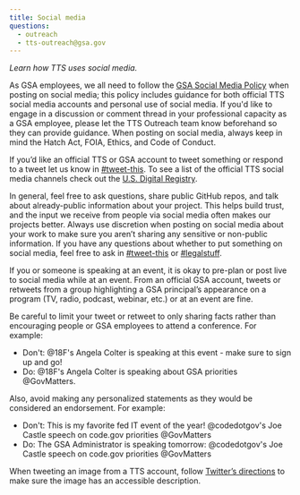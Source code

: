 ```yaml
---
title: Social media
questions:
  - outreach
  - tts-outreach@gsa.gov
---
```


_Learn how TTS uses social media._

As GSA employees, we all need to follow the [GSA Social Media Policy](https://www.gsa.gov/portal/content/180607) when posting on social media; this policy includes guidance for both official TTS social media accounts and personal use of social media. If you'd like to engage in a discussion or comment thread in your professional capacity as a GSA employee, please let the TTS Outreach team know beforehand so they can provide guidance. When posting on social media, always keep in mind the Hatch Act, FOIA, Ethics, and Code of Conduct.

If you’d like an official TTS or GSA account to tweet something or respond to a tweet let us know in [#tweet-this](https://gsa-tts.slack.com/messages/tweet-this). To see a list of the official TTS social media channels check out the [U.S. Digital Registry](https://usdigitalregistry.digitalgov.gov).

In general, feel free to ask questions, share public GitHub repos, and talk about already-public information about your project. This helps build trust, and the input we receive from people via social media often makes our projects better. Always use discretion when posting on social media about your work to make sure you aren’t sharing any sensitive or non-public information. If you have any questions about whether to put something on social media, feel free to ask in [#tweet-this](https://gsa-tts.slack.com/messages/tweet-this) or [#legalstuff](https://gsa-tts.slack.com/archives/legalstuff).

If you or someone is speaking at an event, it is okay to pre-plan or post live to social media while at an event. From an official GSA account, tweets or retweets from a group highlighting a GSA principal’s appearance on a program (TV, radio, podcast, webinar, etc.) or at an event are fine.

Be careful to limit your tweet or retweet to only sharing facts rather than encouraging people or GSA employees to attend a conference. For example:

- Don't: @18F's Angela Colter is speaking at this event - make sure to sign up and go!  
- Do: @18F's Angela Colter is speaking about GSA priorities @GovMatters.

Also, avoid making any personalized statements as they would be considered an endorsement. For example:

- Don't: This is my favorite fed IT event of the year! @codedotgov's Joe Castle speech on code.gov priorities @GovMatters
- Do: The GSA Administrator is speaking tomorrow: @codedotgov's Joe Castle speech on code.gov priorities @GovMatters

When tweeting an image from a TTS account, follow [Twitter’s directions](https://help.twitter.com/en/using-twitter/picture-descriptions) to make sure the image has an accessible description.
